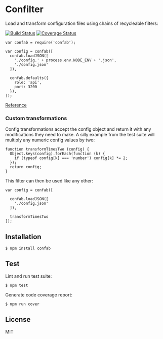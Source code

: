 Confilter
===============================================================================

Load and transform configuration files using chains of recycleable filters:

[![Build Status](https://travis-ci.org/rjz/confab.png)](https://travis-ci.org/rjz/confab)
[![Coverage Status](https://coveralls.io/repos/rjz/confab/badge.png?branch=master)](https://coveralls.io/r/rjz/confab?branch=master)

    var confab = require('confab');

    var config = confab([
      confab.loadJSON([
        './config.' + process.env.NODE_ENV + '.json',
        './config.json'
      ]),

      confab.defaults({
        role: 'api',
        port: 3200
      }),
    ]);

[Reference](http://rjz.github.io/confab/#transformations)

### Custom transformations

Config transformations accept the config object and return it with any
modifications they need to make. A silly example from the test suite will
multiply any numeric config values by two:

    function transformTimesTwo (config) {
      Object.keys(config).forEach(function (k) {
        if (typeof config[k] === 'number') config[k] *= 2;
      });
      return config;
    }

This filter can then be used like any other:

    var config = confab([

      confab.loadJSON([
        './config.json'
      ]),

      transformTimesTwo
    ]);


Installation
-------------------------------------------------------------------------------

    $ npm install confab

Test
-------------------------------------------------------------------------------

Lint and run test suite:

    $ npm test

Generate code coverage report:

    $ npm run cover

License
-------------------------------------------------------------------------------

MIT


